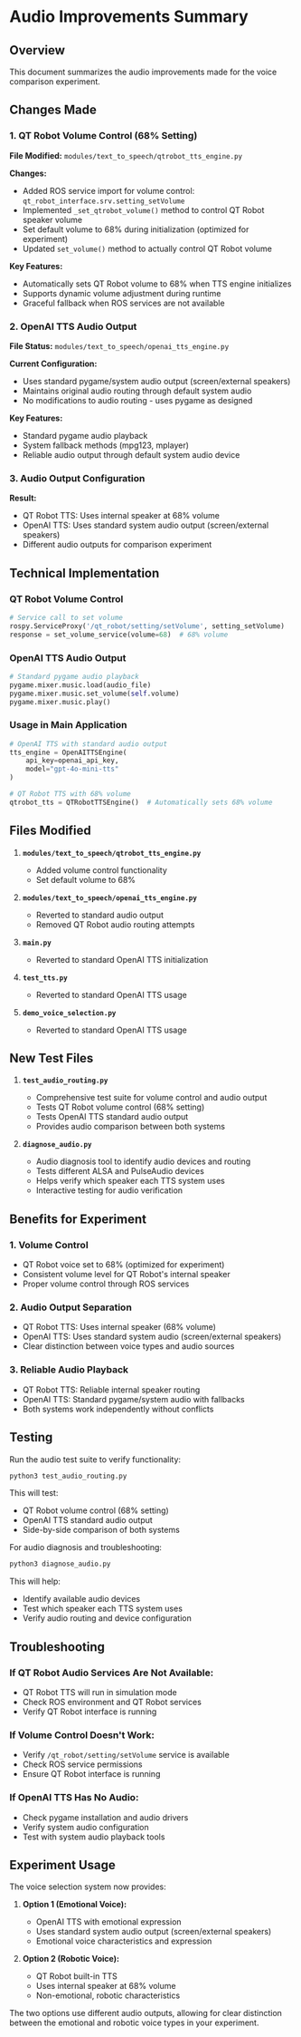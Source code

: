 # Audio Improvements Summary

## Overview
This document summarizes the audio improvements made for the voice comparison experiment.

## Changes Made

### 1. QT Robot Volume Control (68% Setting)

**File Modified:** `modules/text_to_speech/qtrobot_tts_engine.py`

**Changes:**
- Added ROS service import for volume control: `qt_robot_interface.srv.setting_setVolume`
- Implemented `_set_qtrobot_volume()` method to control QT Robot speaker volume
- Set default volume to 68% during initialization (optimized for experiment)
- Updated `set_volume()` method to actually control QT Robot volume

**Key Features:**
- Automatically sets QT Robot volume to 68% when TTS engine initializes
- Supports dynamic volume adjustment during runtime
- Graceful fallback when ROS services are not available

### 2. OpenAI TTS Audio Output

**File Status:** `modules/text_to_speech/openai_tts_engine.py`

**Current Configuration:**
- Uses standard pygame/system audio output (screen/external speakers)
- Maintains original audio routing through default system audio
- No modifications to audio routing - uses pygame as designed

**Key Features:**
- Standard pygame audio playback
- System fallback methods (mpg123, mplayer)
- Reliable audio output through default system audio device

### 3. Audio Output Configuration

**Result:**
- QT Robot TTS: Uses internal speaker at 68% volume
- OpenAI TTS: Uses standard system audio output (screen/external speakers)
- Different audio outputs for comparison experiment

## Technical Implementation

### QT Robot Volume Control
```python
# Service call to set volume
rospy.ServiceProxy('/qt_robot/setting/setVolume', setting_setVolume)
response = set_volume_service(volume=68)  # 68% volume
```

### OpenAI TTS Audio Output
```python
# Standard pygame audio playback
pygame.mixer.music.load(audio_file)
pygame.mixer.music.set_volume(self.volume)
pygame.mixer.music.play()
```

### Usage in Main Application
```python
# OpenAI TTS with standard audio output
tts_engine = OpenAITTSEngine(
    api_key=openai_api_key,
    model="gpt-4o-mini-tts"
)

# QT Robot TTS with 68% volume
qtrobot_tts = QTRobotTTSEngine()  # Automatically sets 68% volume
```

## Files Modified

1. **`modules/text_to_speech/qtrobot_tts_engine.py`**
   - Added volume control functionality
   - Set default volume to 68%

2. **`modules/text_to_speech/openai_tts_engine.py`**
   - Reverted to standard audio output
   - Removed QT Robot audio routing attempts

3. **`main.py`**
   - Reverted to standard OpenAI TTS initialization

4. **`test_tts.py`**
   - Reverted to standard OpenAI TTS usage

5. **`demo_voice_selection.py`**
   - Reverted to standard OpenAI TTS usage

## New Test Files

1. **`test_audio_routing.py`**
   - Comprehensive test suite for volume control and audio output
   - Tests QT Robot volume control (68% setting)
   - Tests OpenAI TTS standard audio output
   - Provides audio comparison between both systems

2. **`diagnose_audio.py`**
   - Audio diagnosis tool to identify audio devices and routing
   - Tests different ALSA and PulseAudio devices
   - Helps verify which speaker each TTS system uses
   - Interactive testing for audio verification

## Benefits for Experiment

### 1. Volume Control
- QT Robot voice set to 68% (optimized for experiment)
- Consistent volume level for QT Robot's internal speaker
- Proper volume control through ROS services

### 2. Audio Output Separation
- QT Robot TTS: Uses internal speaker (68% volume)
- OpenAI TTS: Uses standard system audio (screen/external speakers)
- Clear distinction between voice types and audio sources

### 3. Reliable Audio Playback
- QT Robot TTS: Reliable internal speaker routing
- OpenAI TTS: Standard pygame/system audio with fallbacks
- Both systems work independently without conflicts

## Testing

Run the audio test suite to verify functionality:

```bash
python3 test_audio_routing.py
```

This will test:
- QT Robot volume control (68% setting)
- OpenAI TTS standard audio output
- Side-by-side comparison of both systems

For audio diagnosis and troubleshooting:

```bash
python3 diagnose_audio.py
```

This will help:
- Identify available audio devices
- Test which speaker each TTS system uses
- Verify audio routing and device configuration

## Troubleshooting

### If QT Robot Audio Services Are Not Available:
- QT Robot TTS will run in simulation mode
- Check ROS environment and QT Robot services
- Verify QT Robot interface is running

### If Volume Control Doesn't Work:
- Verify `/qt_robot/setting/setVolume` service is available
- Check ROS service permissions
- Ensure QT Robot interface is running

### If OpenAI TTS Has No Audio:
- Check pygame installation and audio drivers
- Verify system audio configuration
- Test with system audio playback tools

## Experiment Usage

The voice selection system now provides:

1. **Option 1 (Emotional Voice):**
   - OpenAI TTS with emotional expression
   - Uses standard system audio output (screen/external speakers)
   - Emotional voice characteristics and expression

2. **Option 2 (Robotic Voice):**
   - QT Robot built-in TTS
   - Uses internal speaker at 68% volume
   - Non-emotional, robotic characteristics

The two options use different audio outputs, allowing for clear distinction between the emotional and robotic voice types in your experiment.

